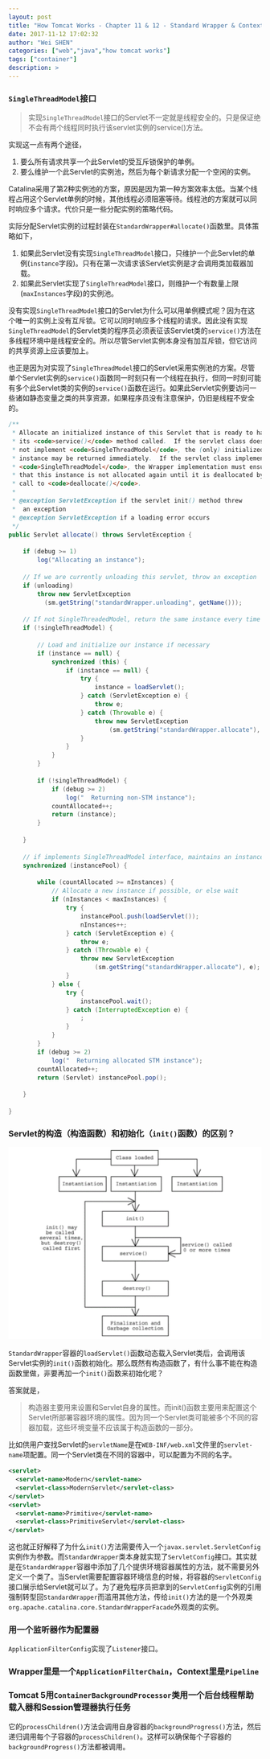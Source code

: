 ```yaml
---
layout: post
title: "How Tomcat Works - Chapter 11 & 12 - Standard Wrapper & Context"
date: 2017-11-12 17:02:32
author: "Wei SHEN"
categories: ["web","java","how tomcat works"]
tags: ["container"]
description: >
---
```


### `SingleThreadModel`接口
> 实现`SingleThreadModel`接口的Servlet不一定就是线程安全的。只是保证绝不会有两个线程同时执行该servlet实例的service()方法。

实现这一点有两个途径，
1. 要么所有请求共享一个此Servlet的受互斥锁保护的单例。
2. 要么维护一个此Servlet的实例池，然后为每个新请求分配一个空闲的实例。

Catalina采用了第2种实例池的方案，原因是因为第一种方案效率太低。当某个线程占用这个Servlet单例的时候，其他线程必须阻塞等待。线程池的方案就可以同时响应多个请求。代价只是一些分配实例的策略代码。

实际分配Servlet实例的过程封装在`StandardWrapper#allocate()`函数里。具体策略如下，
1. 如果此Servlet没有实现`SingleThreadModel`接口，只维护一个此Servlet的单例(`instance`字段)。只有在第一次请求该Servlet实例是才会调用类加载器加载。
2. 如果此Servlet实现了`SingleThreadModel`接口，则维护一个有数量上限(`maxInstances`字段)的实例池。

没有实现`SingleThreadModel`接口的Servlet为什么可以用单例模式呢？因为在这个唯一的实例上没有互斥锁。它可以同时响应多个线程的请求。因此没有实现`SingleThreadModel`的Servlet类的程序员必须表征该Servlet类的`service()`方法在多线程环境中是线程安全的。所以尽管Servlet实例本身没有加互斥锁，但它访问的共享资源上应该要加上。

也正是因为对实现了`SingleThreadModel`接口的Servlet采用实例池的方案。尽管单个Servlet实例的`service()`函数同一时刻只有一个线程在执行，但同一时刻可能有多个此Servlet类的实例的`service()`函数在运行。如果此Servlet实例要访问一些诸如静态变量之类的共享资源，如果程序员没有注意保护，仍旧是线程不安全的。

```java
/**
 * Allocate an initialized instance of this Servlet that is ready to have
 * its <code>service()</code> method called.  If the servlet class does
 * not implement <code>SingleThreadModel</code>, the (only) initialized
 * instance may be returned immediately.  If the servlet class implements
 * <code>SingleThreadModel</code>, the Wrapper implementation must ensure
 * that this instance is not allocated again until it is deallocated by a
 * call to <code>deallocate()</code>.
 *
 * @exception ServletException if the servlet init() method threw
 *  an exception
 * @exception ServletException if a loading error occurs
 */
public Servlet allocate() throws ServletException {

    if (debug >= 1)
        log("Allocating an instance");

    // If we are currently unloading this servlet, throw an exception
    if (unloading)
        throw new ServletException
          (sm.getString("standardWrapper.unloading", getName()));

    // If not SingleThreadedModel, return the same instance every time
    if (!singleThreadModel) {

        // Load and initialize our instance if necessary
        if (instance == null) {
            synchronized (this) {
                if (instance == null) {
                    try {
                        instance = loadServlet();
                    } catch (ServletException e) {
                        throw e;
                    } catch (Throwable e) {
                        throw new ServletException
                            (sm.getString("standardWrapper.allocate"), e);
                    }
                }
            }
        }

        if (!singleThreadModel) {
            if (debug >= 2)
                log("  Returning non-STM instance");
            countAllocated++;
            return (instance);
        }

    }

    // if implements SingleThreadModel interface, maintains an instancePool
    synchronized (instancePool) {

        while (countAllocated >= nInstances) {
            // Allocate a new instance if possible, or else wait
            if (nInstances < maxInstances) {
                try {
                    instancePool.push(loadServlet());
                    nInstances++;
                } catch (ServletException e) {
                    throw e;
                } catch (Throwable e) {
                    throw new ServletException
                        (sm.getString("standardWrapper.allocate"), e);
                }
            } else {
                try {
                    instancePool.wait();
                } catch (InterruptedException e) {
                    ;
                }
            }
        }
        if (debug >= 2)
            log("  Returning allocated STM instance");
        countAllocated++;
        return (Servlet) instancePool.pop();

    }

}
```

### Servlet的构造（构造函数）和初始化（`init()`函数）的区别？

![init](/images/how-tomcat-works-chapter-eleven-standardwrapper/init.png)

`StandardWrapper`容器的`loadServlet()`函数动态载入Servlet类后，会调用该Servlet实例的`init()`函数初始化。那么既然有构造函数了，有什么事不能在构造函数里做，非要再加一个`init()`函数来初始化呢？

答案就是，
> 构造器主要用来设置和Servlet自身的属性。而init()函数主要用来配置这个Servlet所部署容器环境的属性。因为同一个Servlet类可能被多个不同的容器加载，这些环境变量不应该属于构造函数的一部分。

比如供用户查找Servlet的`servletName`是在`WEB-INF/web.xml`文件里的`servlet-name`项配置。同一个Servlet类在不同的容器中，可以配置为不同的名字。
```xml
<servlet>
  <servlet-name>Modern</servlet-name>
  <servlet-class>ModernServlet</servlet-class>
</servlet>
<servlet>
  <servlet-name>Primitive</servlet-name>
  <servlet-class>PrimitiveServlet</servlet-class>
</servlet>
```

这也就正好解释了为什么`init()`方法需要传入一个`javax.servlet.ServletConfig`实例作为参数。而`StandardWrapper`类本身就实现了`ServletConfig`接口。其实就是在`StandardWrapper`容器中添加了几个提供环境容器属性的方法，就不需要另外定义一个类了。当Servlet需要配置容器环境信息的时候，将容器的`ServletConfig`接口展示给Servlet就可以了。为了避免程序员把拿到的`ServletConfig`实例的引用强制转型回`StandardWrapper`而滥用其他方法，传给`init()`方法的是一个外观类`org.apache.catalina.core.StandardWrapperFacade`外观类的实例。


### 用一个监听器作为配置器
`ApplicationFilterConfig`实现了`Listener`接口。

### Wrapper里是一个`ApplicationFilterChain`，Context里是`Pipeline`

### Tomcat 5用`ContainerBackgroundProcessor`类用一个后台线程帮助载入器和Session管理器执行任务
它的`processChildren()`方法会调用自身容器的`backgroundProgress()`方法，然后递归调用每个子容器的`processChildren()`。这样可以确保每个子容器的`backgroundProgress()`方法都被调用。
